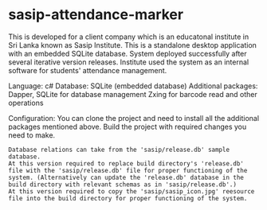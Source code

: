 # sasip-attendance-marker
This is developed for a client company which is an educatonal institute in Sri Lanka known as Sasip Institute. This is a standalone desktop application with an embedded SQLite database. System deployed successfully after several iterative version releases. Institute used the system as an internal software for students' attendance management. 

Language: c#
Database: SQLite (embedded database)
Additional packages: 
	Dapper, SQLite for database management
	Zxing for barcode read and other operations

Configuration:
	You can clone the project and need to install all the additional packages mentioned above. 
	Build the project with required changes you need to make. 
	
	Database relations can take from the 'sasip/release.db' sample database. 
	At this version required to replace build directory's 'release.db' file with the 'sasip/release.db' file for proper functioning of the system. (Alternatively can update the 'release.db' database in the build directory with relevant schemas as in 'sasip/release.db'.)
	At this version required to copy the 'sasip/sasip_icon.jpg' reesource file into the build directory for proper functioning of the system.